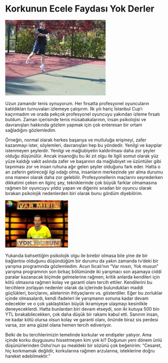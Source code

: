 # Korkunun Ecele Faydası Yok Derler

![](images/me_tenis.jpeg)

Uzun zamandır tenis oynuyorum. Her fırsatta profesyonel oyuncuların katıldıkları turnuvaları izlemeye çalışırım. İlk yılı 
hariç İstanbul Cup’ı kaçırmadım ve orada pekçok profesyonel oyuncuyu yakından izleme fırsatı buldum. Zaman içerisinde 
tenis müsabakalarının, insan psikolojisi ve davranışları hakkında gözlem yapmak için çok enteresan bir ortam sağladığını 
gözlemledim.

Örneğin, normal olarak herkes başarıya ve mutluluğa erişmeyi, zafer kazanmayı ister, söylemleri, davranışları hep bu 
yöndedir. Yenilgi ve kayıplar istenmeyen şeylerdir. Yenilgi ve mağlubiyetin kaldırılması daha zor şeyler olduğu düşünülür. 
Ancak insanoğlu bu iki zıt olgu ile ilgili somut olarak yüz yüze kaldığı vakit aslında zafer ve başarının da mağlubiyet 
ve üzüntüler gibi taşınması zor ve insan ruhuna ağır gelen şeyler olduğunu fark eder. Hatta o an zaferin getireceği ilgi 
odağı olma, insanların merkezinde yer alma durumu ona manevi olarak daha zor gelebilir. Profesyonellerin maçlarını 
seyrederken dikkatimi çeken en ilginç şey, tekniklerinde çok büyük farklar olmamasına rağmen bir oyuncuyu yıldız yapan 
ve diğerini sıradan bir oyuncu olarak bırakan psikolojik nedenlerden biri olarak bunu gördüm diyebilirim.

![](images/acun_varmisin_yokmusun.jpeg)

Yukarıda bahsettiğim psikolojik olgu ile birebir olmasa bile yine de bir bağlantısı olduğunu düşündüğüm bir durumu da 
yakın zamanda tv’deki bir yarışma programında gözlemledim. Acun Ilıcalı’nın “Var mısın, Yok musun” yarışma programının 
son birkaç bölümünde iki yarışmacı son aşamaya ciddi paralar kazanacak biçimde gelmelerine rağmen, kritik anlarda 
kendileri için kötü olmasına rağmen kolay ve garanti olanı tercih ettiler. Kendilerini bu tercihlere zorlayan nedenler 
olarak da içlerinde bulundukları maddi güçlükleri, borçlarını, ailelerinin ihtiyaçlarını vs. gösterdiler. Eğer bu 
zorluklar içinde olmasalardı, kendi ifadeleri ile yarışmanın sonuna kadar devam edecekler ve o çok yaklaştıkları büyük 
ikramiyeye ulaşmayı kesinlikle deneyeceklerdi. Hatta bunlardan biri devam etseydi, son iki kutuya 500 bin YTL 
bırakabilecekken, çok daha düşük bir rakamı kabul etti. Sanırım insan, ne kadar kötü olursa olsun kolay ve garanti olanı, 
önünde biraz sis perdesi varsa, zor ama güzel olana hemen tercih ediveriyor.

Belki de bu tercihlerimizin temelinde korkular ve endişeler yatıyor. Ama içinde korku duygusunu hissetmeyen kim yok ki? 
Doğunun yeni dönem ünlü düşünürlerinden Osho’nun şu mealdeki bir sözünü çok beğenirim: “Cesaret, hiç korkmamak değildir, 
korkularına rağmen arzularına, isteklerine doğru hareket edebilmektir.”